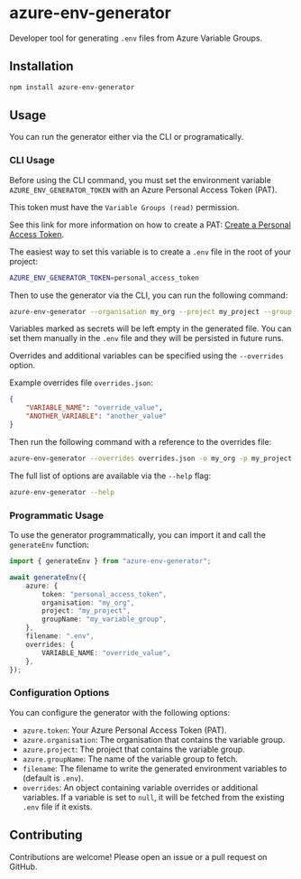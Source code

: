 # azure-env-generator

Developer tool for generating `.env` files from Azure Variable Groups.

## Installation

```bash
npm install azure-env-generator
```

## Usage

You can run the generator either via the CLI or programatically.

### CLI Usage

Before using the CLI command, you must set the environment variable `AZURE_ENV_GENERATOR_TOKEN` with an Azure Personal Access Token (PAT).

This token must have the `Variable Groups (read)` permission.

See this link for more information on how to create a PAT: [Create a Personal Access Token](https://learn.microsoft.com/en-us/azure/devops/organizations/accounts/use-personal-access-tokens-to-authenticate).

The easiest way to set this variable is to create a `.env` file in the root of your project:

```bash
AZURE_ENV_GENERATOR_TOKEN=personal_access_token
```

Then to use the generator via the CLI, you can run the following command:

```bash
azure-env-generator --organisation my_org --project my_project --group my_variable_group
```

Variables marked as secrets will be left empty in the generated file. You can set them manually in the `.env` file and they will be persisted in future runs.

Overrides and additional variables can be specified using the `--overrides` option.

Example overrides file `overrides.json`:

```json
{
    "VARIABLE_NAME": "override_value",
    "ANOTHER_VARIABLE": "another_value"
}
```

Then run the following command with a reference to the overrides file:

```bash
azure-env-generator --overrides overrides.json -o my_org -p my_project -g my_variable_group
```

The full list of options are available via the `--help` flag:

```bash
azure-env-generator --help
```

### Programmatic Usage

To use the generator programmatically, you can import it and call the `generateEnv` function:

```typescript
import { generateEnv } from "azure-env-generator";

await generateEnv({
    azure: {
        token: "personal_access_token",
        organisation: "my_org",
        project: "my_project",
        groupName: "my_variable_group",
    },
    filename: ".env",
    overrides: {
        VARIABLE_NAME: "override_value",
    },
});
```

### Configuration Options

You can configure the generator with the following options:

- `azure.token`: Your Azure Personal Access Token (PAT).
- `azure.organisation`: The organisation that contains the variable group.
- `azure.project`: The project that contains the variable group.
- `azure.groupName`: The name of the variable group to fetch.
- `filename`: The filename to write the generated environment variables to (default is `.env`).
- `overrides`: An object containing variable overrides or additional variables. If a variable is set to `null`, it will be fetched from the existing `.env` file if it exists.

## Contributing

Contributions are welcome! Please open an issue or a pull request on GitHub.
